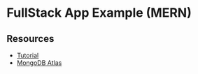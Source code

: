 # FullStack App Example (MERN)

## Resources
 - [Tutorial](https://www.youtube.com/watch?v=7CqJlxBYj-M)
 - [MongoDB Atlas](https://cloud.mongodb.com/v2/5f8b243deb378a34fa0dce57#clusters)